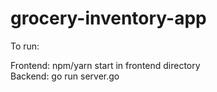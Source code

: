 # grocery-inventory-app

To run:


Frontend: npm/yarn start in frontend directory  
Backend: go run server.go
